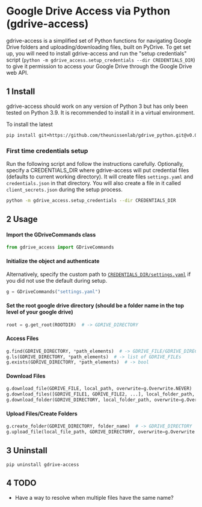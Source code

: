 # Google Drive Access via Python (gdrive-access)

gdrive-access is a simplified set of Python functions for navigating Google Drive folders and uploading/downloading files, built on PyDrive. To get set up, you will need to install gdrive-access and run the "setup credentials" script (`python -m gdrive_access.setup_credentials --dir CREDENTIALS_DIR`) to give it permission to access your Google Drive through the Google Drive web API.

## 1 Install

gdrive-access should work on any version of Python 3 but has only been tested on Python 3.9. It is recommended to install it in a virtual environment.

To install the latest

```bash
pip install git+https://github.com/theunissenlab/gdrive_python.git@v0.0.3
```

### First time credentials setup

Run the following script and follow the instructions carefully. Optionally, specify a CREDENTIALS_DIR where gdrive-access will put credential files (defaults to current working directory). It will create files `settings.yaml` and `credentials.json` in that directory. You will also create a file in it called `client_secrets.json` during the setup process.

```bash
python -m gdrive_access.setup_credentials --dir CREDENTIALS_DIR
```

## 2 Usage

#### Import the GDriveCommands class

```python
from gdrive_access import GDriveCommands
```

#### Initialize the object and authenticate

Alternatively, specify the custom path to [`CREDENTIALS_DIR/settings.yaml`](https://github.com/theunissenlab/gdrive_python#first-time-credentials-setup) if you did not use the default during setup.
```python
g = GDriveCommands("settings.yaml")
```

#### Set the root google drive directory (should be a folder name in the top level of your google drive)
```python
root = g.get_root(ROOTDIR)  # -> GDRIVE_DIRECTORY
```

#### Access Files
```python
g.find(GDRIVE_DIRECTORY, *path_elements)  # -> GDRIVE_FILE/GDRIVE_DIRECTORY
g.ls(GDRIVE_DIRECTORY, *path_elements)  # -> list of GDRIVE_FILEs
g.exists(GDRIVE_DIRECTORY, *path_elements)  # -> bool
```

#### Download Files
```python
g.download_file(GDRIVE_FILE, local_path, overwrite=g.Overwrite.NEVER)
g.download_files([GDRIVE_FILE1, GDRIVE_FILE2, ...], local_folder_path, overwrite=g.Overwrite.NEVER) 
g.download_folder(GDRIVE_DIRECTORY, local_folder_path, overwrite=g.Overwrite.NEVER) 
```

#### Upload Files/Create Folders
```python
g.create_folder(GDRIVE_DIRECTORY, folder_name)  # -> GDRIVE_DIRECTORY
g.upload_file(local_file_path, GDRIVE_DIRECTORY, overwrite=g.Overwrite.ON_MD5_CHECKSUM_CHANGE)
```

## 3 Uninstall
```shell
pip uninstall gdrive-access
```

## 4 TODO

* Have a way to resolve when multiple files have the same name?
